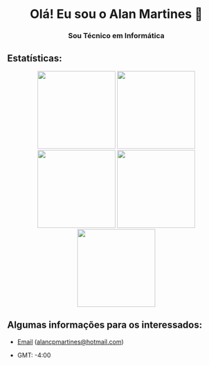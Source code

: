 <h1 align="center">Olá! Eu sou o Alan Martines 👋</h1>

<h3 align="center">Sou Técnico em Informática</h3>

## Estatísticas:

<p align="center">
  <img height="180em" src="https://github-readme-stats.vercel.app/api?username=alanmartines&show_icons=true&theme=github_dark&include_all_commits=true&count_private=true" />
  <img height="180em" src="https://github-readme-stats.vercel.app/api/top-langs/?username=AlanMartines&layout=compact&langs_count=16&theme=github_dark" />
  <img height="180em" src="https://github-readme-streak-stats.herokuapp.com/?user=AlanMartines&theme=github-dark-blue&hide_border=false" />
  <img height="180em" src="https://github-profile-trophy.vercel.app/?username=AlanMartines&theme=onedark&no-frame=false&no-bg=true&margin-w=5" />
  <img height="180em" src="https://github.com/AlanMartines/AlanMartines/blob/output/github-contribution-grid-snake.svg" />
</p>

## Algumas informações para os interessados:

- [Email](mailto:alancpmartines@hotmail.com) (alancpmartines@hotmail.com)

- GMT: -4:00
